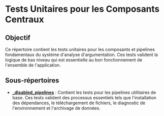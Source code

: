 # Tests Unitaires pour les Composants Centraux

## Objectif

Ce répertoire contient les tests unitaires pour les composants et pipelines fondamentaux du système d'analyse d'argumentation. Ces tests valident la logique de bas niveau qui est essentielle au bon fonctionnement de l'ensemble de l'application.

## Sous-répertoires

-   **[_disabled_pipelines](./_disabled_pipelines/README.md)** : Contient les tests pour les pipelines utilitaires de base. Ces tests valident des processus essentiels tels que l'installation des dépendances, le téléchargement de fichiers, le diagnostic de l'environnement et l'archivage de données.